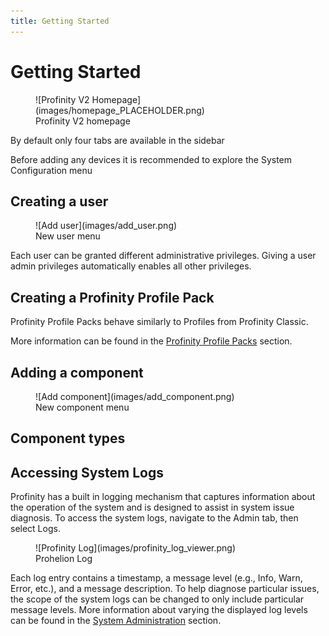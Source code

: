 ```yaml
---
title: Getting Started
---
```


# Getting Started


<figure markdown>
![Profinity V2 Homepage](images/homepage_PLACEHOLDER.png)
<figcaption>Profinity V2 homepage</figcaption>
</figure>

By default only four tabs are available in the sidebar

Before adding any devices it is recommended to explore the System Configuration menu

## Creating a user

<figure markdown>
![Add user](images/add_user.png)
<figcaption>New user menu</figcaption>
</figure>

Each user can be granted different administrative privileges. Giving a user admin privileges automatically enables all other privileges.

## Creating a Profinity Profile Pack

Profinity Profile Packs behave similarly to Profiles from Profinity Classic.

More information can be found in the [Profinity Profile Packs](Profiles.md) section.


## Adding a component

<figure markdown>
![Add component](images/add_component.png)
<figcaption>New component menu</figcaption>
</figure>


## Component types


## Accessing System Logs

Profinity has a built in logging mechanism that captures information about the operation of the system and is designed to assist in system issue diagnosis. To access the system logs, navigate to the Admin tab, then select Logs.
<!--Typically this log appears at the bottom of the Profinity screen.  If you close the log and wish to view it again, then the log button on the menu bar will make it reappear.-->

<figure markdown>
![Profinity Log](images/profinity_log_viewer.png)
<figcaption>Prohelion Log</figcaption>
</figure>

Each log entry contains a timestamp, a message level (e.g., Info, Warn, Error, etc.), and a message description. To help diagnose particular issues, the scope of the system logs can be changed to only include particular message levels. More information about varying the displayed log levels can be found in the [System Administration](System_Admin.md) section.